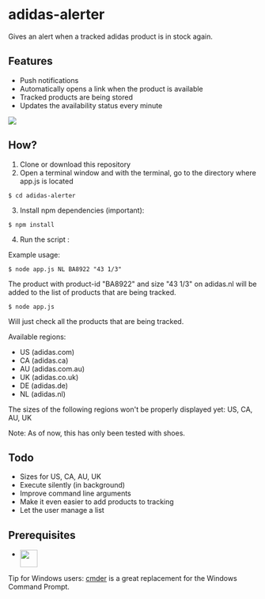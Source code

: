 # adidas-alerter
Gives an alert when a tracked adidas product is in stock again.

Features
--------
- Push notifications 
- Automatically opens a link when the product is available 
- Tracked products are being stored
- Updates the availability status every minute

![](http://i.imgur.com/Orvw2Qd.png)

How?
--------
1. Clone or download this repository
2. Open a terminal window and with the terminal, go to the directory where app.js is located
```
$ cd adidas-alerter 
```
3. Install npm dependencies (important):
```
$ npm install 
```
4. Run the script :

Example usage: 
```
$ node app.js NL BA8922 "43 1/3"
```
The product with product-id "BA8922" and size "43 1/3" on adidas.nl will be added to the list of products that are being tracked.

```
$ node app.js
```
Will just check all the products that are being tracked.

Available regions: 
* US (adidas.com)
* CA (adidas.ca)
* AU (adidas.com.au)
* UK (adidas.co.uk) 
* DE (adidas.de)
* NL (adidas.nl)

The sizes of the following regions won't be properly displayed yet: US, CA, AU, UK

Note: As of now, this has only been tested with shoes.

Todo
--------
- Sizes for US, CA, AU, UK
- Execute silently (in background)
- Improve command line arguments
- Make it even easier to add products to tracking
- Let the user manage a list

Prerequisites
-------------

- [<img src="https://nodejs.org/static/apple-touch-icon.png" align="top" height="35px">](http://nodejs.org)

Tip for Windows users:  [cmder](http://cmder.net/) is a great replacement for the Windows Command Prompt. 
